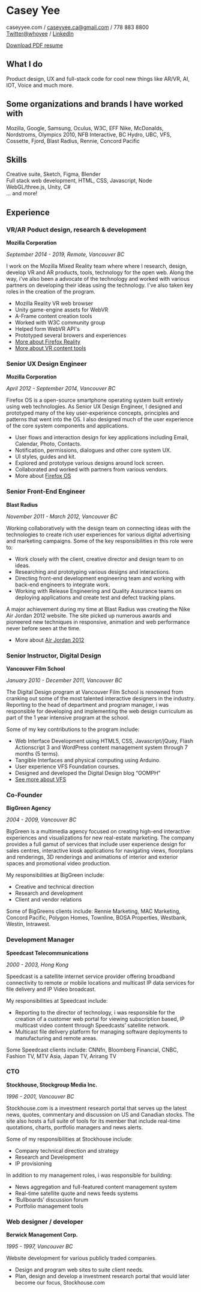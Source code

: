 # Casey Yee

caseyyee.com / caseyyee.ca@gmail.com / 778 883 8800  
[Twitter@whoyee](http://twitter.com/whoyee) / [LinkedIn](https://www.linkedin.com/in/whoyee/)  

[Download PDF resume](https://gitprint.com/caseyyee/resume/master/README.md)

## What I do
Product design, UX and full-stack code for cool new things like AR/VR, AI, IOT, Voice and much more.

## Some organizations and brands I have worked with

Mozilla, Google, Samsung, Oculus, W3C, EFF
Nike, McDonalds, Nordstroms, Olympics 2010, 
NFB Interactive, BC Hydro, UBC, VFS, 
Cossette, Fjord, Blast Radius, Rennie, Concord Pacific

## Skills

Creative suite, Sketch, Figma, Blender  
Full stack web development, HTML, CSS, Javascript, Node  
WebGL/three.js, Unity, C#  
... and more!

## Experience

### VR/AR Poduct design, research & development

**Mozilla Corporation**

*September 2014 - 2019, Remote, Vancouver BC*

I work on the Mozilla Mixed Reality team where where I research, design, develop VR and AR products, tools, technology for the open web. Along the way, i've also been a advocate of the technology and worked with various partners on developing their ideas using the technology. I've also taken key roles in the creation of the program.

* Mozilla Reality VR web browser
* Unity game-engine assets for WebVR
* A-Frame content creation tools
* Worked with W3C community group
* Helped form WebVR API's
* Prototyped several browers and experiences
* [More about Firefox Reality](http://caseyyee.com/projects/firefox-reality/)
* [More about VR content tools](http://caseyyee.com/projects/webvr-tools/)

### Senior UX Design Engineer

**Mozilla Corporation**

*April 2012 - September 2014, Vancouver BC*

Firefox OS is a open-source smartphone operating system built entirely using web technologies.   As Senior UX Design Engineer, I designed and prototyped many of the key user-experience concepts, principles and patterns that went into the OS.    I also designed much of the user experience of the core system components and applications.


- User flows and interaction design for key applications including Email, Calendar, Photo, Contacts.
- Notification, permissions, dialogues and other core system UX.
- UI styles, guides and kit.
- Explored and prototype various designs around lock screen.
- Collaborated and worked with partners from various vendors.
- More about [Firefox OS](http://caseyyee.com/projects/firefox-os/)

### Senior Front-End Engineer

**Blast Radius**

*November 2011 - March 2012, Vancouver BC*

Working collaboratively with the design team on connecting ideas with the technologies to create rich user experiences for various digital advertising and marketing campaigns. Some of the key responsibilities in this role were to:

- Work closely with the client, creative director and design team to on ideas.
- Researching and prototyping various designs and interactions.
- Directing front-end development engineering team and working with back-end engineers to integrate work.
- Working with Release Engineering and Quality Assurance teams on deploying applications and create test and defect tracking plans.

A major achievement during my time at Blast Radius was creating the Nike Air Jordan 2012 website. The site picked up numerous awards and pioneered new techniques in responsive, animation and web performance never before seen at the time.

- More about [Air Jordan 2012](http://caseyyee.com/projects/aj2012/)

### Senior Instructor, Digital Design

**Vancouver Film School**

*January 2010 - December 2011, Vancouver BC*

The Digital Design program at Vancouver Film School is renowned from cranking out some of the most talented interactive designers in the industry. Reporting to the head of department and program manager, i was responsible for developing and implementing the web design curriculum as part of the 1 year intensive program at the school.

Some of my key contributions to the program include:

- Web Interface Development using HTML5, CSS, Javascript/jQuey, Flash Actionscript 3 and WordPress content management system through 7 months (5 terms).
- Tangible Interfaces and physical computing using Arduino.
- User experience VFS Foundation courses.
- Designed and developed the Digital Design blog “OOMPH”
- [See more about VFS](http://caseyyee.com/projects/vfs/)

### Co-Founder

**BigGreen Agency**

*2004 - 2009, Vancouver BC*

BigGreen is a multimedia agency focused on creating high-end interactive experiences and visualizations for new real-estate marketing. The company provides a full gamut of services that include user experience design for sales centres, interactive kiosk applications for navigating views, floorplans and renderings, 3D renderings and animations of interior and exterior spaces and promotional video production.

My responsibilities at BigGreen include:

- Creative and technical direction
- Research and development
- Client and vendor relations

Some of BigGreens clients include: Rennie Marketing, MAC Marketing, Concord Pacific, Polygon Homes, Townline, BOSA Properties, Westbank, Westin, Intrawest.

### Development Manager

**Speedcast Telecommunications**

*2000 - 2003, Hong Kong*

Speedcast is a satellite internet service provider offering broadband connectivity to remote or mobile locations and multicast IP data services for file delivery and IP Video broadcast.

My responsibilities at Speedcast include:

- Reporting to the director of technology, i was responsible for the creation of a customer web portal for viewing subscription based, IP multicast video content through Speedcasts’ satellite network.
- Multicast file delivery platform for managing software deployments to manufacturing and remote areas.

Some Speedcast clients include: CNNfn, Bloomberg Financial, CNBC, Fashion TV, MTV Asia, Japan TV, Arirang TV

### CTO

**Stockhouse, Stockgroup Media Inc.**

*1996 - 2001, Vancouver BC*

Stockhouse.com is a investment research portal that serves up the latest news, quotes, commentary and discussion on US and Canadian stocks. The site also hosts a full suite of tools for its member that include real-time quotations, charts, portfolio managers and news alerts.

Some of my responsibilities at Stockhouse include:

- Company technical direction and strategy
- Research and Development
- IP provisioning

In addition to my management roles, i was responsible for building:

- News aggregation and full-featured content management system
- Real-time satellite quote and news feeds systems
- ‘Bullboards’ discussion forum
- Portfolio management tools

### Web designer / developer

**Berwick Management Corp.**

*1995 - 1997, Vancouver BC*

Website development for various publicly traded companies.

- Design and program web sites to suite client needs.
- Plan, design and develop a investment research portal that would later become our focus, Stockhouse.com

